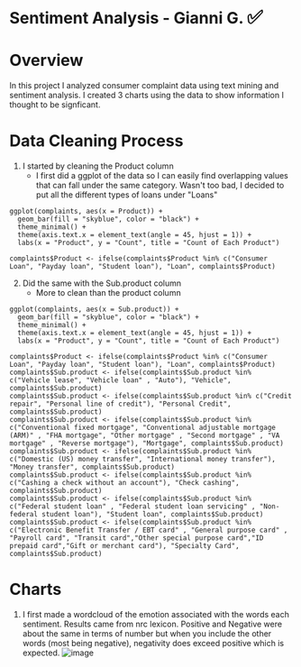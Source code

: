# Sentiment Analysis - Gianni G. <span style="font-size:larger;">✅</span>

# Overview  <span style="font-size:15;">
In this project I analyzed consumer complaint data using text mining and sentiment analysis. I created 3 charts using the data to show information I thought to be signficant.

# Data Cleaning Process
1. I started by cleaning the Product column
   - I first did a ggplot of the data so I can easily find overlapping values that can fall under the same category. Wasn't too bad, I decided to put all the different types of loans under "Loans"

```
ggplot(complaints, aes(x = Product)) +
  geom_bar(fill = "skyblue", color = "black") +
  theme_minimal() +
  theme(axis.text.x = element_text(angle = 45, hjust = 1)) +  
  labs(x = "Product", y = "Count", title = "Count of Each Product")

complaints$Product <- ifelse(complaints$Product %in% c("Consumer Loan", "Payday loan", "Student loan"), "Loan", complaints$Product)

```

2. Did the same with the Sub.product column
   - More to clean than the product column
```
ggplot(complaints, aes(x = Sub.product)) +
  geom_bar(fill = "skyblue", color = "black") +
  theme_minimal() +
  theme(axis.text.x = element_text(angle = 45, hjust = 1)) +  
  labs(x = "Product", y = "Count", title = "Count of Each Product")

complaints$Product <- ifelse(complaints$Product %in% c("Consumer Loan", "Payday loan", "Student loan"), "Loan", complaints$Product)
complaints$Sub.product <- ifelse(complaints$Sub.product %in% c("Vehicle lease", "Vehicle loan" , "Auto"), "Vehicle", complaints$Sub.product)
complaints$Sub.product <- ifelse(complaints$Sub.product %in% c("Credit repair", "Personal line of credit"), "Personal Credit", complaints$Sub.product)
complaints$Sub.product <- ifelse(complaints$Sub.product %in% c("Conventional fixed mortgage", "Conventional adjustable mortgage (ARM)" , "FHA mortgage", "Other mortgage" , "Second mortgage" , "VA mortgage" , "Reverse mortgage"), "Mortgage", complaints$Sub.product)
complaints$Sub.product <- ifelse(complaints$Sub.product %in% c("Domestic (US) money transfer", "International money transfer"), "Money transfer", complaints$Sub.product)
complaints$Sub.product <- ifelse(complaints$Sub.product %in% c("Cashing a check without an account"), "Check cashing", complaints$Sub.product)
complaints$Sub.product <- ifelse(complaints$Sub.product %in% c("Federal student loan" , "Federal student loan servicing" , "Non-federal student loan"), "Student loan", complaints$Sub.product)
complaints$Sub.product <- ifelse(complaints$Sub.product %in% c("Electronic Benefit Transfer / EBT card" , "General purpose card" , "Payroll card", "Transit card","Other special purpose card","ID prepaid card","Gift or merchant card"), "Specialty Card", complaints$Sub.product)
```



# Charts

1. I first made a wordcloud of the emotion associated with the words each sentiment. Results came from nrc lexicon. Positive and Negative were about the same in terms of number but when you include the other words (most being negative), negativity does exceed positive which is expected.
![image](https://github.com/glxne/DATA332.GG/assets/159860384/665497f3-1672-409b-85db-2a0964d05691)




